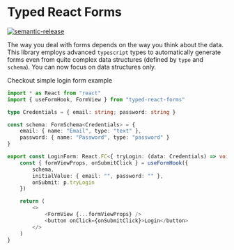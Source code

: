 # Typed React Forms

[![semantic-release](https://img.shields.io/badge/%20%20%F0%9F%93%A6%F0%9F%9A%80-semantic--release-e10079.svg)](https://github.com/semantic-release/semantic-release)

The way you deal with forms depends on the way you think about the data.
This library employs advanced `typescript` types to automatically generate forms even
from quite complex data structures (defined by `type` and `schema`).
You can now focus on data structures only.

Checkout simple login form example

```typescript jsx
import * as React from "react"
import { useFormHook, FormView } from "typed-react-forms"

type Credentials = { email: string; password: string }

const schema: FormSchema<Credentials> = {
    email: { name: "Email", type: "text" },
    password: { name: "Password", type: "password" }
}

export const LoginForm: React.FC<{ tryLogin: (data: Credentials) => void }> = p => {
    const { formViewProps, onSubmitClick } = useFormHook({
        schema,
        initialValue: { email: "", password: "" },
        onSubmit: p.tryLogin
    })

    return (
        <>
            <FormView {...formViewProps} />
            <button onClick={onSubmitClick}>Login</button>
        </>
    )
}

```
